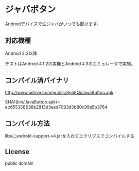 # ジャバボタン

Androidデバイスで生ジャバがいつでも聞けます。

## 対応機種
Android 2.2以降

テストはAndroid 4.1.2の実機とAndroid 4.3のエミュレータで実施。

## コンパイル済バイナリ
http://www.adrive.com/public/SphEQj/JavaButton.apk

SHA1(bin/JavaButton.apk)= ec655338638b2813d3ead7093d3b80c99a5b3764

## コンパイル方法
libsにandroid-support-v4.jarを入れてエクリプスでコンパイルする

## License
public domain

